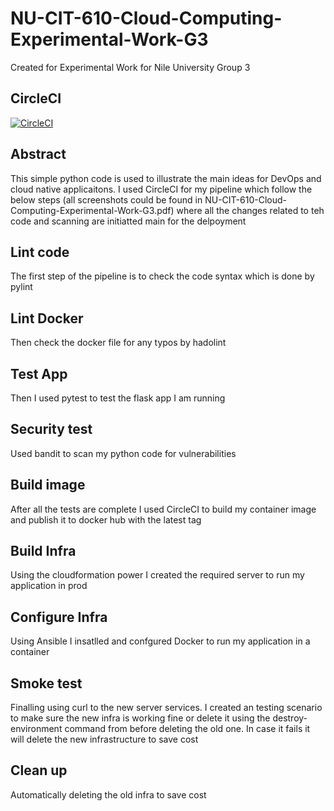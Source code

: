 # NU-CIT-610-Cloud-Computing-Experimental-Work-G3
Created for Experimental Work for Nile University Group 3

## CircleCI
[![CircleCI](https://circleci.com/gh/EslamHosney/NU-CIT-610-Cloud-Computing-Experimental-Work-G3/tree/main.svg?style=svg)](https://circleci.com/gh/EslamHosney/NU-CIT-610-Cloud-Computing-Experimental-Work-G3/tree/main)

## Abstract
This simple python code is used to illustrate the main ideas for DevOps and cloud native applicaitons.
I used CircleCI for my pipeline which follow the below steps (all screenshots could be found in NU-CIT-610-Cloud-Computing-Experimental-Work-G3.pdf)
where all the changes related to teh code and scanning are initiatted
main
for the delpoyment

## Lint code
The first step of the pipeline is to check the code syntax which is done by pylint

## Lint Docker
Then check the docker file for any typos by hadolint

## Test App
Then I used pytest to test the flask app I am running

## Security test
Used bandit to scan my python code for vulnerabilities

## Build image
After all the tests are complete I used CircleCI to build my container image and publish it to docker hub with the latest tag

## Build Infra
Using the cloudformation power I created the required server to run my application in prod

## Configure Infra
Using Ansible I insatlled and confgured Docker to run my application in a container

## Smoke test
Finalling using curl to the new server services. 
I created an testing scenario to make sure the new infra is working fine or delete it using the destroy-environment command from before deleting the old one.
In case it fails it will delete the new infrastructure to save cost

## Clean up
Automatically deleting the old infra to save cost
